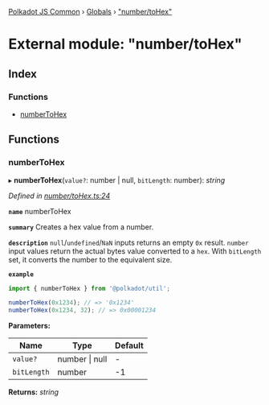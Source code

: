 [Polkadot JS Common](../README.md) › [Globals](../globals.md) › ["number/toHex"](_number_tohex_.md)

# External module: "number/toHex"

## Index

### Functions

* [numberToHex](_number_tohex_.md#numbertohex)

## Functions

###  numberToHex

▸ **numberToHex**(`value?`: number | null, `bitLength`: number): *string*

*Defined in [number/toHex.ts:24](https://github.com/polkadot-js/common/blob/bf5ba0f4/packages/util/src/number/toHex.ts#L24)*

**`name`** numberToHex

**`summary`** Creates a hex value from a number.

**`description`** 
`null`/`undefined`/`NaN` inputs returns an empty `0x` result. `number` input values return the actual bytes value converted to a `hex`. With `bitLength` set, it converts the number to the equivalent size.

**`example`** 
<BR>

```javascript
import { numberToHex } from '@polkadot/util';

numberToHex(0x1234); // => '0x1234'
numberToHex(0x1234, 32); // => 0x00001234
```

**Parameters:**

Name | Type | Default |
------ | ------ | ------ |
`value?` | number &#124; null | - |
`bitLength` | number | -1 |

**Returns:** *string*
